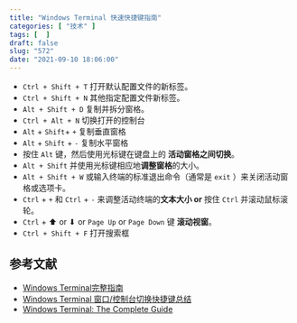 ```yaml
---
title: "Windows Terminal 快速快捷键指南"
categories: [ "技术" ]
tags: [  ]
draft: false
slug: "572"
date: "2021-09-10 18:06:00"
---
```


- `Ctrl + Shift + T` 打开默认配置文件的新标签。
- `Ctrl + Shift + N` 其他指定配置文件新标签。
- `Alt + Shift + D` 复制并拆分窗格。
- `Ctrl + Alt + N` 切换打开的控制台
- `Alt` + `Shift`+ `+` 复制垂直窗格
- `Alt` + `Shift` + `-` 复制水平窗格
- 按住 `Alt` 键，然后使用光标键在键盘上的 **活动窗格之间切换**。
- `Alt + Shift` 并使用光标键相应地**调整窗格**的大小。
- `Alt + Shift + W`  或输入终端的标准退出命令（通常是 `exit` ）来关闭活动窗格或选项卡。
- `Ctrl` + `+` 和 `Ctrl` + `-` 来调整活动终端的**文本大小 or** 按住 `Ctrl`  并滚动鼠标滚轮。
- `Ctrl`  +  ⬆ or ⬇ or `Page Up` or `Page Down` 键 **滚动视窗**。
- `Ctrl + Shift + F` 打开搜索框

## 参考文献

- [Windows Terminal完整指南](https://zhuanlan.zhihu.com/p/272082726)
- [Windows Terminal 窗口/控制台切换快捷键总结](https://blog.csdn.net/weixin_42815609/article/details/107451481)
- [Windows Terminal: The Complete Guide](https://www.sitepoint.com/windows-terminal/)